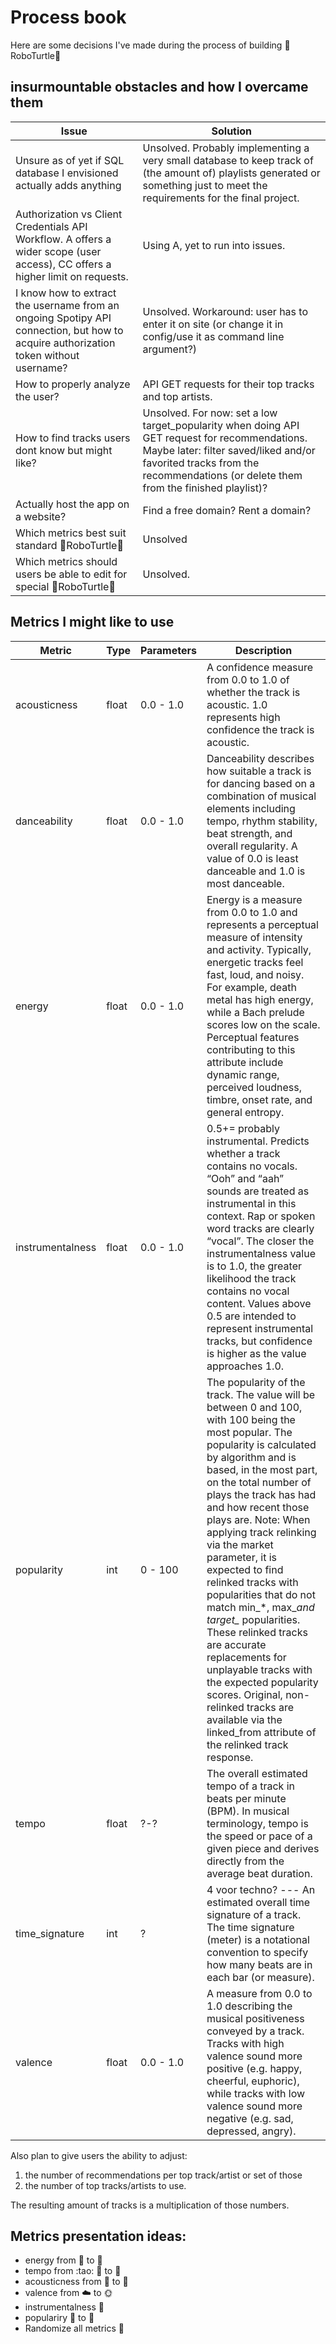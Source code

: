 # Process book

Here are some decisions I've made during the process of building :robot:RoboTurtle:turtle:

## insurmountable obstacles and how I overcame them

| Issue | Solution |
|---|---|
| Unsure as of yet if SQL database I envisioned actually adds anything | Unsolved. Probably implementing a very small database to keep track of (the amount of) playlists generated or something just to meet the requirements for the final project. |
|Authorization vs Client Credentials API Workflow. A offers a wider scope (user access), CC offers a higher limit on requests. | Using A, yet to run into issues. |
| I know how to extract the username from an ongoing Spotipy API connection, but how to acquire authorization token without username? | Unsolved. Workaround: user has to enter it on site (or change it in config/use it as command line argument?)
| How to properly analyze the user? | API GET requests for their top tracks and top artists. |
| How to find tracks users dont know but might like? | Unsolved. For now: set a low target_popularity when doing API GET request for recommendations. Maybe later: filter saved/liked and/or favorited tracks from the recommendations (or delete them from the finished playlist)? |
| Actually host the app on a website?| Find a free domain? Rent a domain? |
| Which metrics best suit standard :robot:RoboTurtle:turtle: | Unsolved |
| Which metrics should users be able to edit for special :robot:RoboTurtle:turtle: | Unsolved. |

## Metrics I might like to use

| Metric | Type | Parameters | Description |
|---|---|---|---|
| acousticness | float | 0.0 - 1.0 |   A confidence measure from 0.0 to 1.0 of whether the track is acoustic. 1.0 represents high confidence the track is acoustic. |
| danceability | float | 0.0 - 1.0 | Danceability describes how suitable a track is for dancing based on a combination of musical elements including tempo, rhythm stability, beat strength, and overall regularity. A value of 0.0 is least danceable and 1.0 is most danceable. |
| energy | float | 0.0 - 1.0 | Energy is a measure from 0.0 to 1.0 and represents a perceptual measure of intensity and activity. Typically, energetic tracks feel fast, loud, and noisy. For example, death metal has high energy, while a Bach prelude scores low on the scale. Perceptual features contributing to this attribute include dynamic range, perceived loudness, timbre, onset rate, and general entropy. |
| instrumentalness | float | 0.0 - 1.0 | 0.5+= probably instrumental. Predicts whether a track contains no vocals. “Ooh” and “aah” sounds are treated as instrumental in this context. Rap or spoken word tracks are clearly “vocal”. The closer the instrumentalness value is to 1.0, the greater likelihood the track contains no vocal content. Values above 0.5 are intended to represent instrumental tracks, but confidence is higher as the value approaches 1.0. |
| popularity | int | 0 - 100 | The popularity of the track. The value will be between 0 and 100, with 100 being the most popular. The popularity is calculated by algorithm and is based, in the most part, on the total number of plays the track has had and how recent those plays are. Note: When applying track relinking via the market parameter, it is expected to find relinked tracks with popularities that do not match min_*, max_*and target_* popularities. These relinked tracks are accurate replacements for unplayable tracks with the expected popularity scores. Original, non-relinked tracks are available via the linked_from attribute of the relinked track response. |
| tempo	| float | ?-? | The overall estimated tempo of a track in beats per minute (BPM). In musical terminology, tempo is the speed or pace of a given piece and derives directly from the average beat duration. |
| time_signature | int | ? | 4 voor techno? --- An estimated overall time signature of a track. The time signature (meter) is a notational convention to specify how many beats are in each bar (or measure). |
| valence | float | 0.0 - 1.0 | A measure from 0.0 to 1.0 describing the musical positiveness conveyed by a track. Tracks with high valence sound more positive (e.g. happy, cheerful, euphoric), while tracks with low valence sound more negative (e.g. sad, depressed, angry). |

Also plan to give users the ability to adjust:
1) the number of recommendations per top track/artist or set of those
2) the number of top tracks/artists to use. 

The resulting amount of tracks is a multiplication of those numbers.

## Metrics presentation ideas:
* energy from :turtle: to :battery:
* tempo from :tao: :turtle: to :rabbit:
* acousticness from :robot: to :violin:
* valence from :cloud: to :sun_with_face:
* instrumentalness :microphone: 
* populariry :seedling: to :evergreen_tree:
* Randomize all metrics :slot_machine: 